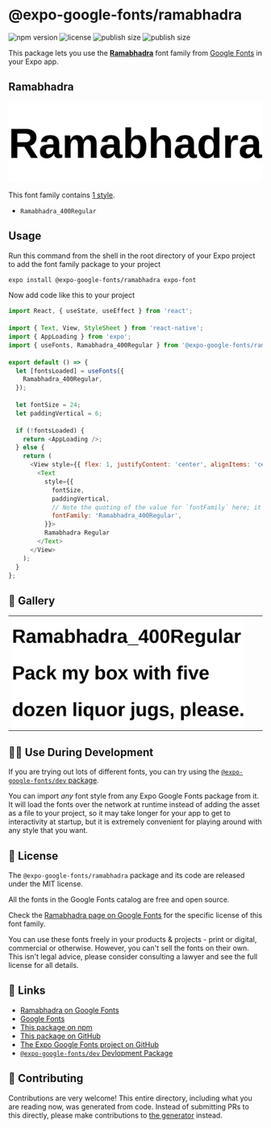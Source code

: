 # @expo-google-fonts/ramabhadra

![npm version](https://flat.badgen.net/npm/v/@expo-google-fonts/ramabhadra)
![license](https://flat.badgen.net/github/license/expo/google-fonts)
![publish size](https://flat.badgen.net/packagephobia/install/@expo-google-fonts/ramabhadra)
![publish size](https://flat.badgen.net/packagephobia/publish/@expo-google-fonts/ramabhadra)

This package lets you use the [**Ramabhadra**](https://fonts.google.com/specimen/Ramabhadra) font family from [Google Fonts](https://fonts.google.com/) in your Expo app.

## Ramabhadra

![Ramabhadra](./font-family.png)

This font family contains [1 style](#-gallery).

- `Ramabhadra_400Regular`

## Usage

Run this command from the shell in the root directory of your Expo project to add the font family package to your project
```sh
expo install @expo-google-fonts/ramabhadra expo-font
```

Now add code like this to your project
```js
import React, { useState, useEffect } from 'react';

import { Text, View, StyleSheet } from 'react-native';
import { AppLoading } from 'expo';
import { useFonts, Ramabhadra_400Regular } from '@expo-google-fonts/ramabhadra';

export default () => {
  let [fontsLoaded] = useFonts({
    Ramabhadra_400Regular,
  });

  let fontSize = 24;
  let paddingVertical = 6;

  if (!fontsLoaded) {
    return <AppLoading />;
  } else {
    return (
      <View style={{ flex: 1, justifyContent: 'center', alignItems: 'center' }}>
        <Text
          style={{
            fontSize,
            paddingVertical,
            // Note the quoting of the value for `fontFamily` here; it expects a string!
            fontFamily: 'Ramabhadra_400Regular',
          }}>
          Ramabhadra Regular
        </Text>
      </View>
    );
  }
};

```

## 🔡 Gallery


||||
|-|-|-|
|![Ramabhadra_400Regular](./Ramabhadra_400Regular.ttf.png)||||


## 👩‍💻 Use During Development

If you are trying out lots of different fonts, you can try using the [`@expo-google-fonts/dev` package](https://github.com/expo/google-fonts/tree/master/font-packages/dev#readme).

You can import *any* font style from any Expo Google Fonts package from it. It will load the fonts
over the network at runtime instead of adding the asset as a file to your project, so it may take longer
for your app to get to interactivity at startup, but it is extremely convenient
for playing around with any style that you want.

## 📖 License

The `@expo-google-fonts/ramabhadra` package and its code are released under the MIT license.

All the fonts in the Google Fonts catalog are free and open source.

Check the [Ramabhadra page on Google Fonts](https://fonts.google.com/specimen/Ramabhadra) for the specific license of this font family.

You can use these fonts freely in your products & projects - print or digital, commercial or otherwise. However, you can't sell the fonts on their own. This isn't legal advice, please consider consulting a lawyer and see the full license for all details.

## 🔗 Links

- [Ramabhadra on Google Fonts](https://fonts.google.com/specimen/Ramabhadra)
- [Google Fonts](https://fonts.google.com/)
- [This package on npm](https://www.npmjs.com/package/@expo-google-fonts/ramabhadra)
- [This package on GitHub](https://github.com/expo/google-fonts/tree/master/font-packages/ramabhadra)
- [The Expo Google Fonts project on GitHub](https://github.com/expo/google-fonts)
- [`@expo-google-fonts/dev` Devlopment Package](https://github.com/expo/google-fonts/tree/master/font-packages/dev)

## 🤝 Contributing

Contributions are very welcome! This entire directory, including what you are reading now, was generated from code. Instead of submitting PRs to this directly, please make contributions to [the generator](https://github.com/expo/google-fonts/tree/master/packages/generator) instead.
